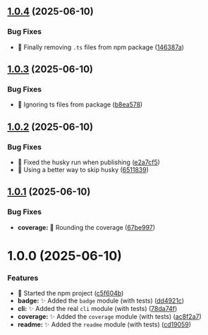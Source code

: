 ## [1.0.4](https://github.com/Zweer/coverage-badge-readme/compare/v1.0.3...v1.0.4) (2025-06-10)


### Bug Fixes

* :construction_worker: Finally removing `.ts` files from npm package ([146387a](https://github.com/Zweer/coverage-badge-readme/commit/146387a9188ba595b48316787069a9bf1fc65d36))

## [1.0.3](https://github.com/Zweer/coverage-badge-readme/compare/v1.0.2...v1.0.3) (2025-06-10)


### Bug Fixes

* :construction_worker: Ignoring ts files from package ([b8ea578](https://github.com/Zweer/coverage-badge-readme/commit/b8ea57892980dde903dc70012a11064b36163e11))

## [1.0.2](https://github.com/Zweer/coverage-badge-readme/compare/v1.0.1...v1.0.2) (2025-06-10)


### Bug Fixes

* :construction_worker: Fixed the husky run when publishing ([e2a7cf5](https://github.com/Zweer/coverage-badge-readme/commit/e2a7cf5d1cbc6c556364bed4acee0eaee2cfcaf8))
* :construction_worker: Using a better way to skip husky ([6511839](https://github.com/Zweer/coverage-badge-readme/commit/6511839488ee0d75f372128b6997c06e38cf4236))

## [1.0.1](https://github.com/Zweer/coverage-badge-readme/compare/v1.0.0...v1.0.1) (2025-06-10)


### Bug Fixes

* **coverage:** :bug: Rounding the coverage ([67be997](https://github.com/Zweer/coverage-badge-readme/commit/67be9974296bc976fd3da98586584e19568ec591))

# 1.0.0 (2025-06-10)


### Features

* :tada: Started the npm project ([c5f604b](https://github.com/Zweer/coverage-badge-readme/commit/c5f604ba74a85fea841aa568f35707d328c4ecd2))
* **badge:** :sparkles: Added the `badge` module (with tests) ([dd4921c](https://github.com/Zweer/coverage-badge-readme/commit/dd4921c025b0fe7d97a6ca0d6eb15f2f97696dcb))
* **cli:** :sparkles: Added the real `cli` module (with tests) ([78da74f](https://github.com/Zweer/coverage-badge-readme/commit/78da74f4b3b53c86c647548627ffb2390152d78d))
* **coverage:** :sparkles: Added the `coverage` module (with tests) ([ac8f2a7](https://github.com/Zweer/coverage-badge-readme/commit/ac8f2a755ae8fc90b2e3b3546caad662d95d48d4))
* **readme:** :sparkles: Added the `readme` module (with tests) ([cd19059](https://github.com/Zweer/coverage-badge-readme/commit/cd190599620bd811504b49fd3c59d29d70dfc740))
